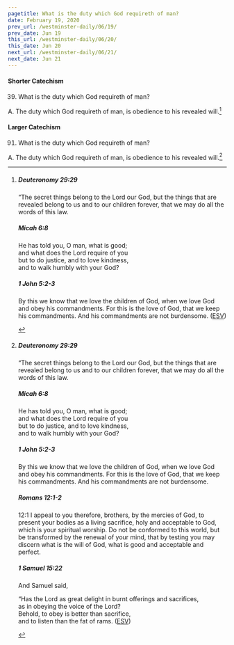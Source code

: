 ```yaml
---
pagetitle: What is the duty which God requireth of man?
date: February 19, 2020
prev_url: /westminster-daily/06/19/
prev_date: Jun 19
this_url: /westminster-daily/06/20/
this_date: Jun 20
next_url: /westminster-daily/06/21/
next_date: Jun 21
---
```


#### Shorter Catechism

39. What is the duty which God requireth of man?

A. The duty which God requireth of man, is obedience to his revealed will.[^fnref:wsc1]


[^fnref:wsc1]: <div class="esv"><h5>Deuteronomy 29:29</h5> <div class="esv-text"><p id="p05029029.01-1">&#8220;The secret things belong to the <span class="small-caps">Lord</span> our God, but the things that are revealed belong to us and to our children forever, that we may do all the words of this law.</p> </div><h5>Micah 6:8</h5> <div class="esv-text"><div class="block-indent"> <p class="line-group" id="p33006008.01-2">He has told you, O man, what is good;<br /> <span class="indent"></span>and what does the <span class="small-caps">Lord</span> require of you<br /> but to do justice, and to love kindness,<br /> <span class="indent"></span>and to walk humbly with your God?</p> </div> </div><h5>1 John 5:2-3</h5> <div class="esv-text"><p id="p62005002.01-3">By this we know that we love the children of God, when we love God and obey his commandments. For this is the love of God, that we keep his commandments. And his commandments are not burdensome.  (<a href="http://www.esv.org" class="copyright">ESV</a>)</p> </div> </div>


#### Larger Catechism

91. What is the duty which God requireth of man?

A. The duty which God requireth of man, is obedience to his revealed will.[^fnref:wlc1]


[^fnref:wlc1]: <div class="esv"><h5>Deuteronomy 29:29</h5> <div class="esv-text"><p id="p05029029.01-1">&#8220;The secret things belong to the <span class="small-caps">Lord</span> our God, but the things that are revealed belong to us and to our children forever, that we may do all the words of this law.</p> </div><h5>Micah 6:8</h5> <div class="esv-text"><div class="block-indent"> <p class="line-group" id="p33006008.01-2">He has told you, O man, what is good;<br /> <span class="indent"></span>and what does the <span class="small-caps">Lord</span> require of you<br /> but to do justice, and to love kindness,<br /> <span class="indent"></span>and to walk humbly with your God?</p> </div> </div><h5>1 John 5:2-3</h5> <div class="esv-text"><p id="p62005002.01-3">By this we know that we love the children of God, when we love God and obey his commandments. For this is the love of God, that we keep his commandments. And his commandments are not burdensome.</p> </div><h5>Romans 12:1-2</h5> <div class="esv-text"> <p id="p45012001.04-4"><span class="chapter-num" id="v45012001-4">12:1&nbsp;</span>I appeal to you therefore, brothers, by the mercies of God, to present your bodies as a living sacrifice, holy and acceptable to God, which is your spiritual worship. Do not be conformed to this world, but be transformed by the renewal of your mind, that by testing you may discern what is the will of God, what is good and acceptable and perfect.</p> </div><h5>1 Samuel 15:22</h5> <div class="esv-text"><p id="p09015022.01-5">And Samuel said,</p> <div class="block-indent"> <p class="line-group" id="p09015022.04-5">&#8220;Has the <span class="small-caps">Lord</span> as great delight in burnt offerings and sacrifices,<br /> <span class="indent"></span>as in obeying the voice of the <span class="small-caps">Lord</span>?<br /> Behold, to obey is better than sacrifice,<br /> <span class="indent"></span>and to listen than the fat of rams.  (<a href="http://www.esv.org" class="copyright">ESV</a>)</p> </div> </div> </div>

